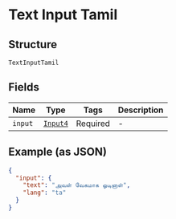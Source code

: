 
# Text Input Tamil

## Structure

`TextInputTamil`

## Fields

| Name | Type | Tags | Description |
|  --- | --- | --- | --- |
| `input` | [`Input4`](/doc/models/input-4.md) | Required | - |

## Example (as JSON)

```json
{
  "input": {
    "text": "அவள் வேகமாக ஓடினாள்",
    "lang": "ta"
  }
}
```

